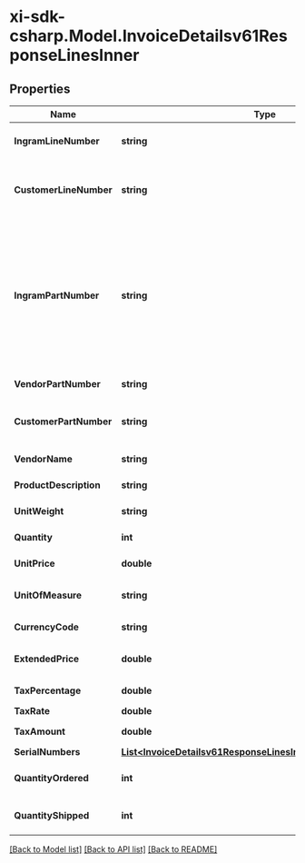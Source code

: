 # xi-sdk-csharp.Model.InvoiceDetailsv61ResponseLinesInner

## Properties

Name | Type | Description | Notes
------------ | ------------- | ------------- | -------------
**IngramLineNumber** | **string** | Unique line number from Ingram. | [optional] 
**CustomerLineNumber** | **string** | Line number passes by customer while creating an order. | [optional] [default to "0"]
**IngramPartNumber** | **string** | Ingram Micro SKU (stock keeping unit). An identification, usually alphanumeric, of a particular product that allows it to be tracked for inventory purposes. | [optional] 
**VendorPartNumber** | **string** | Vendor Part Number. | [optional] 
**CustomerPartNumber** | **string** | Part number from customer&#39;s system. | [optional] 
**VendorName** | **string** | Name of the vendor. | [optional] 
**ProductDescription** | **string** | Description of the product. | [optional] 
**UnitWeight** | **string** | Weight of the product. | [optional] 
**Quantity** | **int** | Quantity of the product. | [optional] 
**UnitPrice** | **double** | Unit price of the product. | [optional] 
**UnitOfMeasure** | **string** | Unit of measure of the product. | [optional] 
**CurrencyCode** | **string** | Currency code. | [optional] 
**ExtendedPrice** | **double** | Extended price of the product. | [optional] 
**TaxPercentage** | **double** | Tax percentage | [optional] 
**TaxRate** | **double** | Tax rate | [optional] 
**TaxAmount** | **double** | Line level tax amount. | [optional] 
**SerialNumbers** | [**List&lt;InvoiceDetailsv61ResponseLinesInnerSerialNumbersInner&gt;**](InvoiceDetailsv61ResponseLinesInnerSerialNumbersInner.md) |  | [optional] 
**QuantityOrdered** | **int** | Quantity ordered by the customer. | [optional] 
**QuantityShipped** | **int** | Quantity shipped to the customer. | [optional] 

[[Back to Model list]](../README.md#documentation-for-models) [[Back to API list]](../README.md#documentation-for-api-endpoints) [[Back to README]](../README.md)

